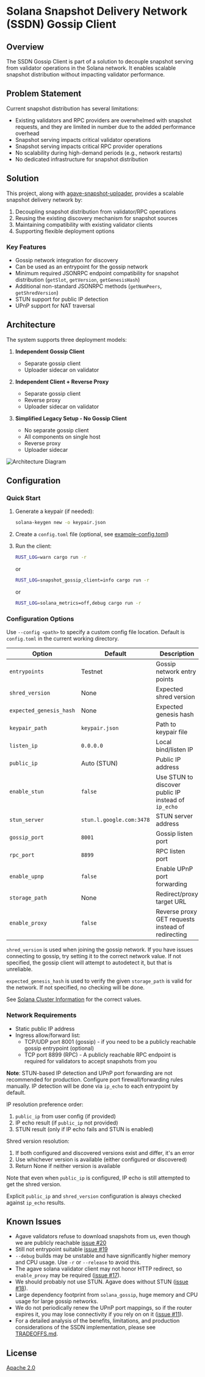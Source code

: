 # Solana Snapshot Delivery Network (SSDN) Gossip Client

## Overview

The SSDN Gossip Client is part of a solution to decouple snapshot serving from validator operations in the Solana network. It enables scalable snapshot distribution without impacting validator performance.

## Problem Statement

Current snapshot distribution has several limitations:
- Existing validators and RPC providers are overwhelmed with snapshot requests, and they are limited in number due to the added performance overhead
- Snapshot serving impacts critical validator operations
- Snapshot serving impacts critical RPC provider operations
- No scalability during high-demand periods (e.g., network restarts)
- No dedicated infrastructure for snapshot distribution

## Solution

This project, along with [agave-snapshot-uploader](https://github.com/Blockdaemon/agave-snapshot-uploader), provides a scalable snapshot delivery network by:
1. Decoupling snapshot distribution from validator/RPC operations
2. Reusing the existing discovery mechanism for snapshot sources
3. Maintaining compatibility with existing validator clients
4. Supporting flexible deployment options

### Key Features
- Gossip network integration for discovery
- Can be used as an entrypoint for the gossip network
- Minimum required JSONRPC endpoint compatibility for snapshot distribution (`getSlot`, `getVersion`, `getGenesisHash`)
- Additional non-standard JSONRPC methods (`getNumPeers`, `getShredVersion`)
- STUN support for public IP detection
- UPnP support for NAT traversal

## Architecture

The system supports three deployment models:

1. **Independent Gossip Client**
   - Separate gossip client
   - Uploader sidecar on validator

2. **Independent Client + Reverse Proxy**
   - Separate gossip client
   - Reverse proxy
   - Uploader sidecar on validator

3. **Simplified Legacy Setup - No Gossip Client**
   - No separate gossip client
   - All components on single host
   - Reverse proxy
   - Uploader sidecar

![Architecture Diagram](./docs/SSDN-Architecture.svg)

## Configuration

### Quick Start

1. Generate a keypair (if needed):
   ```bash
   solana-keygen new -o keypair.json
   ```

2. Create a `config.toml` file (optional, see [example-config.toml](example-config.toml))

3. Run the client:
   ```bash
   RUST_LOG=warn cargo run -r
   ```
   or
   ```bash
   RUST_LOG=snapshot_gossip_client=info cargo run -r
   ```
   or
   ```bash
   RUST_LOG=solana_metrics=off,debug cargo run -r
   ```

### Configuration Options

Use `--config <path>` to specify a custom config file location. Default is `config.toml` in the current working directory.

| Option                   | Default                   | Description                 |
|--------------------------|---------------------------|-----------------------------|
| `entrypoints`            | Testnet                   | Gossip network entry points |
| `shred_version`          | None                      | Expected shred version      |
| `expected_genesis_hash`  | None                      | Expected genesis hash       |
| `keypair_path`           | `keypair.json`            | Path to keypair file        |
| `listen_ip`              | `0.0.0.0`                 | Local bind/listen IP        |
| `public_ip`              | Auto (STUN)               | Public IP address           |
| `enable_stun`            | `false`                   | Use STUN to discover public IP instead of `ip_echo` |
| `stun_server`            | `stun.l.google.com:3478`  | STUN server address         |
| `gossip_port`            | `8001`                    | Gossip listen port          |
| `rpc_port`               | `8899`                    | RPC listen port             |
| `enable_upnp`            | `false`                   | Enable UPnP port forwarding |
| `storage_path`           | None                      | Redirect/proxy target URL   |
| `enable_proxy`           | `false`                   | Reverse proxy GET requests instead of redirecting |

`shred_version` is used when joining the gossip network. If you have issues
connecting to gossip, try setting it to the correct network value. If not
specified, the gossip client will attempt to autodetect it, but that is
unreliable.

`expected_genesis_hash` is used to verify the given `storage_path` is valid for
the network. If not specified, no checking will be done.

See [Solana Cluster Information](https://docs.anza.xyz/clusters/available) for the correct values.

### Network Requirements

- Static public IP address
- Ingress allow/forward list:
  - TCP/UDP port 8001 (gossip) - if you need to be a publicly reachable gossip entrypoint (optional)
  - TCP port 8899 (RPC) - A publicly reachable RPC endpoint is required for validators to accept snapshots from you

**Note**: STUN-based IP detection and UPnP port forwarding are not recommended for production.
Configure port firewall/forwarding rules manually. IP detection will be done via `ip_echo` to each entrypoint by default.

IP resolution preference order:
1. `public_ip` from user config (if provided)
2. IP echo result (if `public_ip` not provided)
3. STUN result (only if IP echo fails and STUN is enabled)

Shred version resolution:
1. If both configured and discovered versions exist and differ, it's an error
2. Use whichever version is available (either configured or discovered)
3. Return None if neither version is available

Note that even when `public_ip` is configured, IP echo is still attempted to get the shred version.

Explicit `public_ip` and `shred_version` configuration is always checked against `ip_echo` results.

## Known Issues
   - Agave validators refuse to download snapshots from us, even though we are publicly reachable [issue #20](https://github.com/Blockdaemon/agave-snapshot-gossip-client/issues/20)
   - Still not entrypoint suitable [issue #19](https://github.com/Blockdaemon/agave-snapshot-gossip-client/issues/19)
   - `--debug` builds may be unstable and have significantly higher memory and CPU usage. Use `-r` or `--release` to avoid this.
   - The agave solana validator client may not honor HTTP redirect, so `enable_proxy` may be required ([issue #17](https://github.com/Blockdaemon/agave-snapshot-gossip-client/issues/17)).
   - We should probably not use STUN. Agave does without STUN ([issue #18](https://github.com/Blockdaemon/agave-snapshot-gossip-client/issues/18)).
   - Large dependency footprint from `solana_gossip`, huge memory and CPU usage for large gossip networks.
   - We do not periodically renew the UPnP port mappings, so if the router expires it, you may lose connectivity if you rely on on it ([issue #11](https://github.com/Blockdaemon/agave-snapshot-gossip-client/issues/11)).
   - For a detailed analysis of the benefits, limitations, and production considerations of the SSDN implementation, please see [TRADEOFFS.md](TRADEOFFS.md).

## License

[Apache 2.0](LICENSE)
